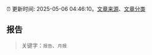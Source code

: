 :alarm_clock: 更新时间: 2025-05-06 04:46:10。[文章来源](/README.md)、[文章分类](/TAGS.md)

## 报告


> 关键字：`报告`、`月报`



